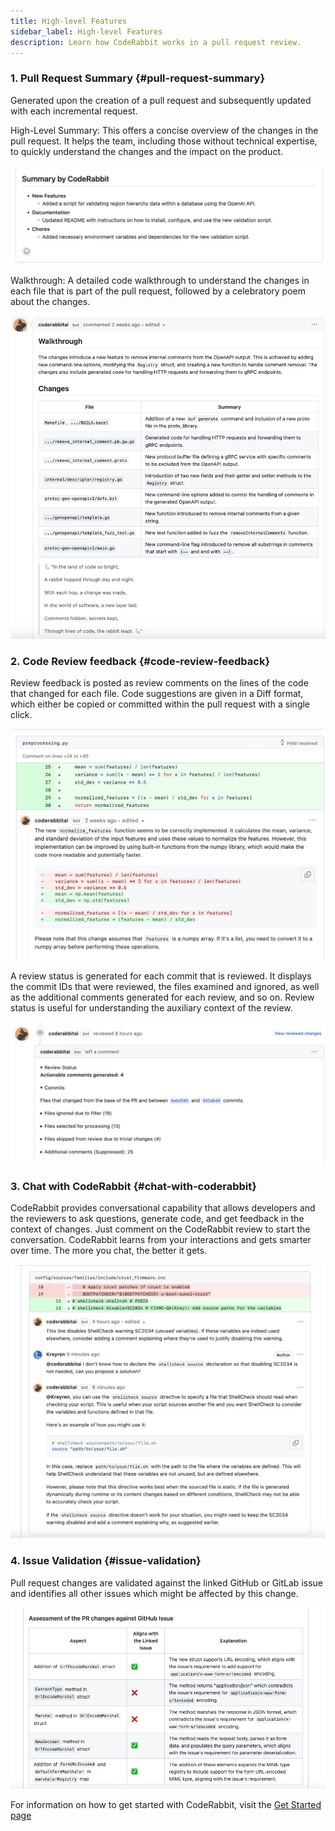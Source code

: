 ```yaml
---
title: High-level Features
sidebar_label: High-level Features
description: Learn how CodeRabbit works in a pull request review.
---
```


### 1. Pull Request Summary {#pull-request-summary}

Generated upon the creation of a pull request and subsequently updated with each
incremental request.

High-Level Summary: This offers a concise overview of the changes in the pull
request. It helps the team, including those without technical expertise, to
quickly understand the changes and the impact on the product.

![Summary Overview](./images/Summary-Overview.png)

Walkthrough: A detailed code walkthrough to understand the changes in each file
that is part of the pull request, followed by a celebratory poem about the
changes.

![Summary Walkthrough](./images/Summary-Walkthrough.png)

### 2. Code Review feedback {#code-review-feedback}

Review feedback is posted as review comments on the lines of the code that
changed for each file. Code suggestions are given in a Diff format, which either
be copied or committed within the pull request with a single click.

![Review Feedback](./images/ReviewFeedback.png)

A review status is generated for each commit that is reviewed. It displays the
commit IDs that were reviewed, the files examined and ignored, as well as the
additional comments generated for each review, and so on. Review status is
useful for understanding the auxiliary context of the review.

![Review Status](./images/ReviewStatus.png)

### 3. Chat with CodeRabbit {#chat-with-coderabbit}

CodeRabbit provides conversational capability that allows developers and the
reviewers to ask questions, generate code, and get feedback in the context of
changes. Just comment on the CodeRabbit review to start the conversation.
CodeRabbit learns from your interactions and gets smarter over time. The more
you chat, the better it gets.

![Chat](./images/chat.png)

### 4. Issue Validation {#issue-validation}

Pull request changes are validated against the linked GitHub or GitLab issue and
identifies all other issues which might be affected by this change.

![Issue Validation](./images/issue-validation.png)

For information on how to get started with CodeRabbit, visit
the [Get Started page](/get-started/signup)

